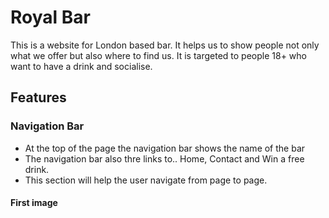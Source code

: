 # Royal Bar #

This is a website for London based bar. It helps us to show people not only what we offer but also where to find us. It is targeted to people 18+ who want to have a drink and socialise.




## Features ##

### Navigation Bar ###

* At the top of the page the navigation bar shows the name of the bar
* The navigation bar also thre links to.. Home, Contact and Win a free drink.
* This section will help the user navigate from page to page. 

#### First image ####

